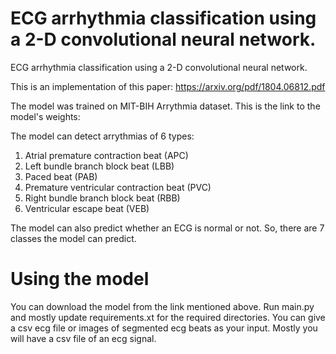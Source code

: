 # ECG arrhythmia classification using a 2-D convolutional neural network.

ECG arrhythmia classification using a 2-D convolutional neural network.

This is an implementation of this paper: https://arxiv.org/pdf/1804.06812.pdf

The model was trained on MIT-BIH Arrythmia dataset.
This is the link to the model's weights: 

The model can detect arrythmias of 6 types: 
1. Atrial premature contraction beat (APC)
2. Left bundle branch block beat (LBB)
3. Paced beat (PAB)
4. Premature ventricular contraction beat (PVC)
5. Right bundle branch block beat (RBB)
6. Ventricular escape beat (VEB)

The model can also predict whether an ECG is normal or not. So, there are 7 classes the model can predict.
# Using the model
You can download the model from the link mentioned above. Run main.py and mostly update requirements.xt for the required directories. You can give a csv ecg file or images of segmented ecg beats as your input. Mostly you will have a csv file of an ecg signal. 

